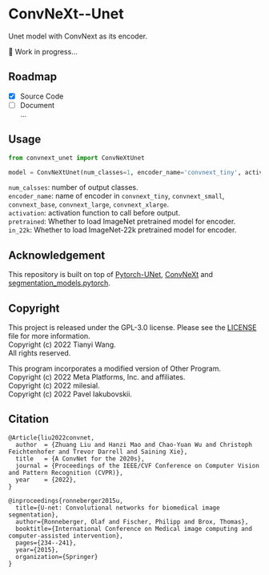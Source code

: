 # ConvNeXt--Unet
Unet model with ConvNext as its encoder.

:construction: Work in progress...

## Roadmap
- [x] Source Code
- [ ] Document\
...

## Usage
```python
from convnext_unet import ConvNeXtUnet

model = ConvNeXtUnet(num_classes=1, encoder_name='convnext_tiny', activation='sigmoid', pretrained=False, in_22k=False)
```
`num_calsses`: number of output classes.\
`encoder_name`: name of encoder in `convnext_tiny`, `convnext_small`, `convnext_base`, `convnext_large`, `convnext_xlarge`.\
`activation`: activation function to call before output.\
`pretrained`: Whether to load ImageNet pretrained model for encoder.\
`in_22k`: Whether to load ImageNet-22k pretrained model for encoder.

## Acknowledgement
This repository is built on top of [Pytorch-UNet](https://github.com/milesial/Pytorch-UNet), [ConvNeXt](https://github.com/facebookresearch/ConvNeXt) and [
segmentation_models.pytorch](https://github.com/qubvel/segmentation_models.pytorch).

## Copyright
This project is released under the GPL-3.0 license. Please see the [LICENSE](LICENSE) file for more information.\
Copyright (c) 2022 Tianyi Wang.\
All rights reserved.

This program incorporates a modified version of Other Program.\
Copyright (c) 2022 Meta Platforms, Inc. and affiliates.\
Copyright (c) 2022 milesial.\
Copyright (c) 2022 Pavel Iakubovskii.

## Citation
```
@Article{liu2022convnet,
  author  = {Zhuang Liu and Hanzi Mao and Chao-Yuan Wu and Christoph Feichtenhofer and Trevor Darrell and Saining Xie},
  title   = {A ConvNet for the 2020s},
  journal = {Proceedings of the IEEE/CVF Conference on Computer Vision and Pattern Recognition (CVPR)},
  year    = {2022},
}

@inproceedings{ronneberger2015u,
  title={U-net: Convolutional networks for biomedical image segmentation},
  author={Ronneberger, Olaf and Fischer, Philipp and Brox, Thomas},
  booktitle={International Conference on Medical image computing and computer-assisted intervention},
  pages={234--241},
  year={2015},
  organization={Springer}
}
```
